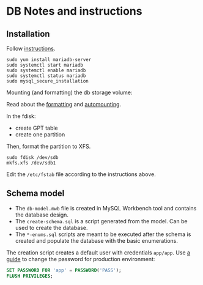 # DB Notes and instructions

## Installation

Follow [instructions](https://linuxize.com/post/install-mariadb-on-centos-7/).

```shell
sudo yum install mariadb-server
sudo systemctl start mariadb
sudo systemctl enable mariadb
sudo systemctl status mariadb
sudo mysql_secure_installation
```

Mounting (and formatting) the db storage volume:

Read about the [formatting](https://kwilson.io/blog/format-a-linux-disk-as-ext4-from-the-command-line/) and [automounting](https://codingbee.net/rhcsa/rhcsa-mounting-a-partition).

In the fdisk:

* create GPT table
* create one partition

Then, format the partition to XFS.

```shell
sudo fdisk /dev/sdb
mkfs.xfs /dev/sdb1
```

Edit the `/etc/fstab` file according to the instructions above.

## Schema model

* The `db-model.mwb` file is created in MySQL Workbench tool and contains the database design.
* The `create-schema.sql` is a script generated from the model. Can be used to create the database.
* The `*-enums.sql` scripts are meant to be executed after the schema is created and populate the database with the basic enumerations.

The creation script creates a default user with credentials `app/app`. Use [a guide](https://linuxize.com/post/how-to-change-mysql-user-password/) to change the password for production environment:

```sql
SET PASSWORD FOR 'app' = PASSWORD('PASS');
FLUSH PRIVILEGES;
```
